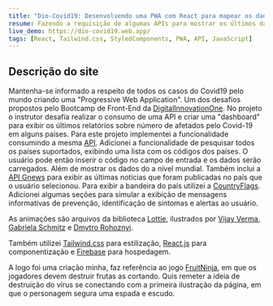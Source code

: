 ```yaml
---
title: "Dio-Covid19: Desenvolvendo uma PWA com React para mapear os dados do Covid19 pelo mundo"
resume: Fazendo a requisição de algumas APIs para mostrar os últimos dados e notícias sobre o vírus ao redor do mundo
live_demo: https://dio-covid19.web.app/
tags: [React, Tailwind.css, StyledComponents, PWA, API, JavaScript]
---
```


## Descrição do site

Mantenha-se informado a respeito de todos os casos do Covid19 pelo mundo criando uma "Progressive Web Application".
Um dos desafios propostos pelo Bootcamp de Front-End da [DigitalInnovationOne](https://digitalinnovation.one/).
No projeto o instrutor desafia realizar o consumo de uma API e criar uma "dashboard" para exibir os últimos relatórios sobre número de afetados pelo Covid-19 em alguns países.
Para este projeto implementei a funcionalidade consumindo a mesma [API](https://coronavirus-19-api.herokuapp.com/countries). Adicionei a funcionalidade de pesquisar todos os países suportados, exibindo uma lista com os códigos dos países. O usuário pode então inserir o código no campo de entrada e os dados serão carregados. Além de mostrar os dados do a nível mundial.
Também inclui a [API Gnews](https://gnews.io/) para exibir as últimas notícias que foram publicadas no país que o usuário selecionou.
Para exibir a bandeira do país utilizei a [CountryFlags](https://www.countryflags.io/).
Adicionei algumas seções para simular a exibição de mensagens informativas de prevenção, identificação de sintomas e alertas ao usuário.

As animações são arquivos da biblioteca [Lottie](https://airbnb.design/lottie/), ilustrados por [Vijay Verma](https://illlustrations.co/), [Gabriela Schmitz](https://lottiefiles.com/gabeschmitz) e [Dmytro Rohoznyi](https://lottiefiles.com/dm.rogozniy).

Também utilizei [Tailwind.css](https://tailwindcss.com/) para estilização, [React.js](https://pt-br.reactjs.org/) para componentização e [Firebase](https://firebase.google.com/) para hospedagem.

A logo foi uma criação minha, faz referência ao jogo [FruitNinja](https://fruitninja.com/), em que os jogadores devem destruir frutas as cortando. Quis remeter a ideia de destruição do vírus se conectando com a primeira ilustração da página, em que o personagem segura uma espada e escudo.
